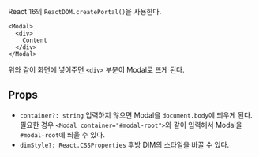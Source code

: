React 16의 `ReactDOM.createPortal()`을 사용한다.

```
<Modal>
  <div>
    Content
  </div>
</Modal>
```

위와 같이 화면에 넣어주면 `<div>` 부분이 Modal로 뜨게 된다.

## Props

- `container?: string` 입력하지 않으면 Modal을 `document.body`에 띄우게 된다. 필요한 경우 `<Modal container="#modal-root">`와 같이 입력해서 Modal을 `#modal-root`에 띄울 수 있다.
- `dimStyle?: React.CSSProperties` 후방 DIM의 스타일을 바꿀 수 있다.
